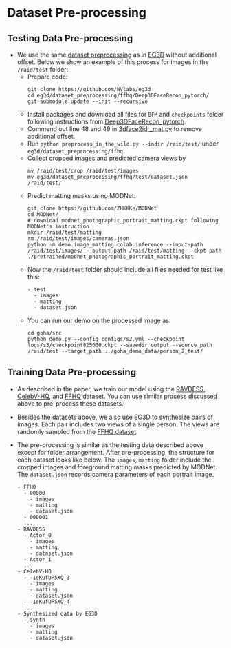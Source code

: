 # Dataset Pre-processing
## Testing Data Pre-processing
- We use the same [dataset preprocessing](https://github.com/NVlabs/eg3d#preparing-datasets) as in [EG3D](https://github.com/NVlabs/eg3d) without additional offset. Below we show an example of this process for images in the `/raid/test` folder:
  - Prepare code:
    ```
    git clone https://github.com/NVlabs/eg3d
    cd eg3d/dataset_preprocessing/ffhq/Deep3DFaceRecon_pytorch/
    git submodule update --init --recursive
    ```
  - Install packages and download all files for `BFM` and `checkpoints` folder following instructions from [Deep3DFaceRecon_pytorch](https://github.com/sicxu/Deep3DFaceRecon_pytorch/tree/6ba3d22f84bf508f0dde002da8fff277196fef21#installation).
  - Commend out line 48 and 49 in [3dface2idr_mat.py](https://github.com/NVlabs/eg3d/blob/main/dataset_preprocessing/ffhq/3dface2idr_mat.py#L48) to remove additional offset.
  - Run `python preprocess_in_the_wild.py --indir /raid/test/` under `eg3d/dataset_preprocessing/ffhq`.
  - Collect cropped images and predicted camera views by
    ```
    mv /raid/test/crop /raid/test/images
    mv eg3d/dataset_preprocessing/ffhq/test/dataset.json /raid/test/
    ```
  - Predict matting masks using MODNet:
    ```
    git clone https://github.com/ZHKKKe/MODNet
    cd MODNet/
    # download modnet_photographic_portrait_matting.ckpt following MODNet's instruction
    mkdir /raid/test/matting
    rm /raid/test/images/cameras.json
    python -m demo.image_matting.colab.inference --input-path /raid/test/images/ --output-path /raid/test/matting --ckpt-path ./pretrained/modnet_photographic_portrait_matting.ckpt
    ```
  - Now the `/raid/test` folder should include all files needed for test like this:
    ```
    - test
      - images
      - matting
      - dataset.json
    ```
  - You can run our demo on the processed image as:
    ```
    cd goha/src
    python demo.py --config configs/s2.yml --checkpoint logs/s3/checkpoint825000.ckpt --savedir output --source_path /raid/test --target_path ../goha_demo_data/person_2_test/
    ```

## Training Data Pre-processing
- As described in the paper, we train our model using the [RAVDESS](https://zenodo.org/records/1188976#.YFZuJ0j7SL8), [CelebV-HQ](https://celebv-hq.github.io), and [FFHQ](https://github.com/NVlabs/ffhq-dataset) dataset. You can use similar process discussed above to pre-process these datasets.

- Besides the datasets above, we also use [EG3D](https://github.com/NVlabs/eg3d) to synthesize pairs of images. Each pair includes two views of a single person. The views are randomly sampled from the [FFHQ dataset](https://github.com/NVlabs/ffhq-dataset).

- The pre-processing is similar as the testing data described above except for folder arrangement. After pre-processing, the structure for each dataset looks like below. The `images`, `matting` folder include the cropped images and foreground matting masks predicted by MODNet. The `dataset.json` records camera parameters of each portrait image.
  ```
  - FFHQ
    - 00000
      - images
      - matting
      - dataset.json
    - 000001
    ...
  - RAVDESS
    - Actor_0
      - images
      - matting
      - dataset.json
    - Actor_1
    ...
  - CelebV-HQ
    - -1eKufUP5XQ_3
      - images
      - matting
      - dataset.json
    - -1eKufUP5XQ_4
    ...
  - Synthesized data by EG3D
    - synth
      - images
      - matting
      - dataset.json
  ```